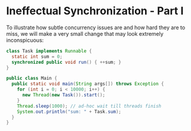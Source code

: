 # Ineffectual Synchronization - Part I

To illustrate how subtle concurrency issues are and how hard they are to miss,
we will make a very small change that may look extremely inconspicuous:

```java runnable
class Task implements Runnable {
  static int sum = 0;
  synchronized public void run() { ++sum; }
}

public class Main {
  public static void main(String args[]) throws Exception {
    for (int i = 0; i < 10000; i++) {
      new Thread(new Task()).start();
    }
    Thread.sleep(1000); // ad-hoc wait till threads finish
    System.out.println("sum: " + Task.sum);
  }
}
```
